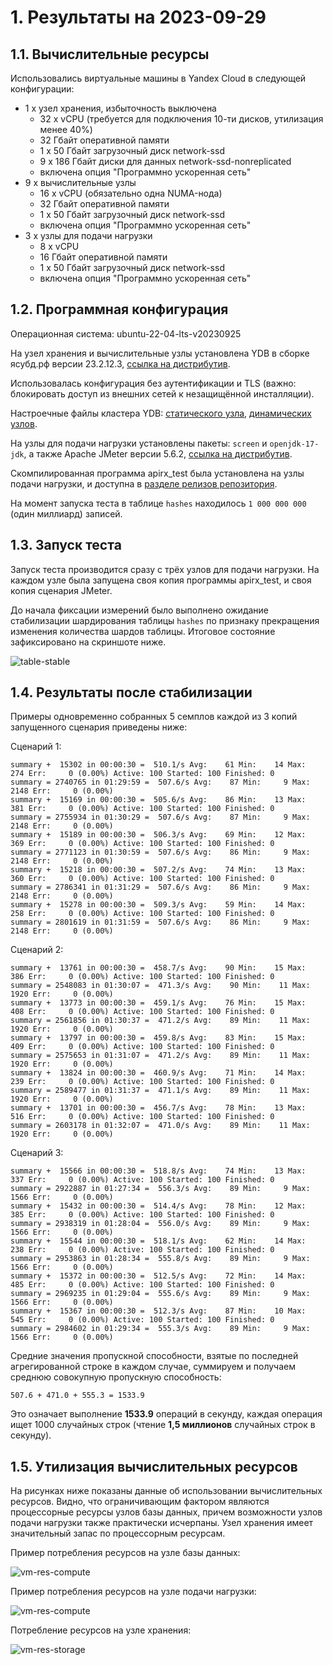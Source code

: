 # 1. Результаты на 2023-09-29

## 1.1. Вычислительные ресурсы

Использовались виртуальные машины в Yandex Cloud в следующей конфигурации:

* 1 x узел хранения, избыточность выключена
    * 32 x vCPU (требуется для подключения 10-ти дисков, утилизация менее 40%)
    * 32 Гбайт оперативной памяти
    * 1 x 50 Гбайт загрузочный диск network-ssd
    * 9 x 186 Гбайт диски для данных network-ssd-nonreplicated
    * включена опция "Программно ускоренная сеть"
* 9 x вычислительные узлы
    * 16 x vCPU (обязательно одна NUMA-нода)
    * 32 Гбайт оперативной памяти
    * 1 x 50 Гбайт загрузочный диск network-ssd
    * включена опция "Программно ускоренная сеть"
* 3 x узлы для подачи нагрузки
    * 8 x vCPU
    * 16 Гбайт оперативной памяти
    * 1 x 50 Гбайт загрузочный диск network-ssd
    * включена опция "Программно ускоренная сеть"

## 1.2. Программная конфигурация

Операционная система: ubuntu-22-04-lts-v20230925

На узел хранения и вычислительные узлы установлена YDB в сборке ясубд.рф версии 23.2.12.3, [ссылка на дистрибутив](https://ясубд.рф/binaries/release/23.2.12.3/yasubd-23.2.12.3-linux-amd64.tar.gz).

Использовалась конфигурация без аутентификации и TLS (важно: блокировать доступ из внешних сетей к незащищённой инсталляции).

Настроечные файлы кластера YDB: [статического узла](./yc-config/ydbconf/storage.yaml), [динамических узлов](./yc-config/ydbconf/dynamic.yaml).

На узлы для подачи нагрузки установлены пакеты: `screen` и `openjdk-17-jdk`, а также Apache JMeter версии 5.6.2, [ссылка на дистрибутив](https://dlcdn.apache.org//jmeter/binaries/apache-jmeter-5.6.2.tgz).

Скомпилированная программа apirx_test была установлена на узлы подачи нагрузки, и доступна в [разделе релизов репозитория](https://github.com/zinal/apirx-demo/releases/tag/v2023-09-29).

На момент запуска теста в таблице `hashes` находилось `1 000 000 000` (один миллиард) записей.

## 1.3. Запуск теста

Запуск теста производится сразу с трёх узлов для подачи нагрузки. На каждом узле была запущена своя копия программы apirx_test, и своя копия сценария JMeter.

До начала фиксации измерений было выполнено ожидание стабилизации шардирования таблицы `hashes` по признаку прекращения изменения количества шардов таблицы. Итоговое состояние зафиксировано на скриншоте ниже.

![table-stable](images/table-stable.png)

## 1.4. Результаты после стабилизации

Примеры одновременно собранных 5 семплов каждой из 3 копий запущенного сценария приведены ниже:

Сценарий 1:

```text
summary +  15302 in 00:00:30 =  510.1/s Avg:    61 Min:    14 Max:   274 Err:     0 (0.00%) Active: 100 Started: 100 Finished: 0
summary = 2740765 in 01:29:59 =  507.6/s Avg:    87 Min:     9 Max:  2148 Err:     0 (0.00%)
summary +  15169 in 00:00:30 =  505.6/s Avg:    86 Min:    13 Max:   381 Err:     0 (0.00%) Active: 100 Started: 100 Finished: 0
summary = 2755934 in 01:30:29 =  507.6/s Avg:    87 Min:     9 Max:  2148 Err:     0 (0.00%)
summary +  15189 in 00:00:30 =  506.3/s Avg:    69 Min:    12 Max:   369 Err:     0 (0.00%) Active: 100 Started: 100 Finished: 0
summary = 2771123 in 01:30:59 =  507.6/s Avg:    86 Min:     9 Max:  2148 Err:     0 (0.00%)
summary +  15218 in 00:00:30 =  507.2/s Avg:    74 Min:    13 Max:   360 Err:     0 (0.00%) Active: 100 Started: 100 Finished: 0
summary = 2786341 in 01:31:29 =  507.6/s Avg:    86 Min:     9 Max:  2148 Err:     0 (0.00%)
summary +  15278 in 00:00:30 =  509.3/s Avg:    59 Min:    14 Max:   258 Err:     0 (0.00%) Active: 100 Started: 100 Finished: 0
summary = 2801619 in 01:31:59 =  507.6/s Avg:    86 Min:     9 Max:  2148 Err:     0 (0.00%)
```

Сценарий 2:

```text
summary +  13761 in 00:00:30 =  458.7/s Avg:    90 Min:    15 Max:   386 Err:     0 (0.00%) Active: 100 Started: 100 Finished: 0
summary = 2548083 in 01:30:07 =  471.3/s Avg:    90 Min:    11 Max:  1920 Err:     0 (0.00%)
summary +  13773 in 00:00:30 =  459.1/s Avg:    76 Min:    15 Max:   408 Err:     0 (0.00%) Active: 100 Started: 100 Finished: 0
summary = 2561856 in 01:30:37 =  471.2/s Avg:    89 Min:    11 Max:  1920 Err:     0 (0.00%)
summary +  13797 in 00:00:30 =  459.8/s Avg:    83 Min:    15 Max:   409 Err:     0 (0.00%) Active: 100 Started: 100 Finished: 0
summary = 2575653 in 01:31:07 =  471.2/s Avg:    89 Min:    11 Max:  1920 Err:     0 (0.00%)
summary +  13824 in 00:00:30 =  460.9/s Avg:    71 Min:    14 Max:   239 Err:     0 (0.00%) Active: 100 Started: 100 Finished: 0
summary = 2589477 in 01:31:37 =  471.1/s Avg:    89 Min:    11 Max:  1920 Err:     0 (0.00%)
summary +  13701 in 00:00:30 =  456.7/s Avg:    78 Min:    13 Max:   516 Err:     0 (0.00%) Active: 100 Started: 100 Finished: 0
summary = 2603178 in 01:32:07 =  471.0/s Avg:    89 Min:    11 Max:  1920 Err:     0 (0.00%)
```

Сценарий 3:

```text
summary +  15566 in 00:00:30 =  518.8/s Avg:    74 Min:    13 Max:   337 Err:     0 (0.00%) Active: 100 Started: 100 Finished: 0
summary = 2922887 in 01:27:34 =  556.3/s Avg:    89 Min:     9 Max:  1566 Err:     0 (0.00%)
summary +  15432 in 00:00:30 =  514.4/s Avg:    78 Min:    12 Max:   385 Err:     0 (0.00%) Active: 100 Started: 100 Finished: 0
summary = 2938319 in 01:28:04 =  556.0/s Avg:    89 Min:     9 Max:  1566 Err:     0 (0.00%)
summary +  15544 in 00:00:30 =  518.1/s Avg:    62 Min:    14 Max:   238 Err:     0 (0.00%) Active: 100 Started: 100 Finished: 0
summary = 2953863 in 01:28:34 =  555.8/s Avg:    89 Min:     9 Max:  1566 Err:     0 (0.00%)
summary +  15372 in 00:00:30 =  512.5/s Avg:    72 Min:    14 Max:   485 Err:     0 (0.00%) Active: 100 Started: 100 Finished: 0
summary = 2969235 in 01:29:04 =  555.6/s Avg:    89 Min:     9 Max:  1566 Err:     0 (0.00%)
summary +  15367 in 00:00:30 =  512.3/s Avg:    87 Min:    10 Max:   545 Err:     0 (0.00%) Active: 100 Started: 100 Finished: 0
summary = 2984602 in 01:29:34 =  555.3/s Avg:    89 Min:     9 Max:  1566 Err:     0 (0.00%)
```

Средние значения пропускной способности, взятые по последней агрегированной строке в каждом случае, суммируем и получаем среднюю совокупную пропускную способность:

```text
507.6 + 471.0 + 555.3 = 1533.9
```

Это означает выполнение **1533.9** операций в секунду, каждая операция ищет 1000 случайных строк (чтение **1,5 миллионов** случайных строк в секунду).

## 1.5. Утилизация вычислительных ресурсов

На рисунках ниже показаны данные об использовании вычислительных ресурсов. Видно, что ограничивающим фактором являются процессорные ресурсы узлов базы данных, причем возможности узлов подачи нагрузки также практически исчерпаны. Узел хранения имеет значительный запас по процессорным ресурсам.

Пример потребления ресурсов на узле базы данных:

![vm-res-compute](images/vm-res-compute.png)

Пример потребления ресурсов на узле подачи нагрузки:

![vm-res-compute](images/vm-res-runner.png)

Потребление ресурсов на узле хранения:

![vm-res-storage](images/vm-res-storage.png)
